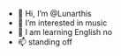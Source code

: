 - 👋 Hi, I’m @Lunarthis
- 👀 I’m interested in music
- 🌱 I am learning English no
- 📫 standing off

<!---
Lunarthis/Lunarthis is a ✨ special ✨ repository because its `README.md` (this file) appears on your GitHub profile.
You can click the Preview link to take a look at your changes.
--->
